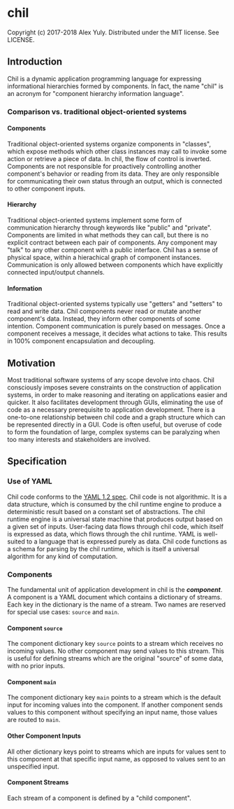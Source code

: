 # chil

Copyright (c) 2017-2018 Alex Yuly. Distributed under the MIT license. See LICENSE.

## Introduction

Chil is a dynamic application programming language for expressing informational hierarchies formed by components. In fact, the name "chil" is an acronym for "component hierarchy information language".

### Comparison vs. traditional object-oriented systems

#### Components

Traditional object-oriented systems organize components in "classes", which expose methods which other class instances may call to invoke some action or retrieve a piece of data. In chil, the flow of control is inverted. Components are not responsible for proactively controlling another component's behavior or reading from its data. They are only responsible for communicating their own status through an output, which is connected to other component inputs.

#### Hierarchy

Traditional object-oriented systems implement some form of communication hierarchy through keywords like "public" and "private". Components are limited in what methods they can call, but there is no explicit contract between each pair of components. Any component may "talk" to any other component with a public interface. Chil has a sense of physical space, within a hierachical graph of component instances. Communication is only allowed between components which have explicitly connected input/output channels.

#### Information

Traditional object-oriented systems typically use "getters" and "setters" to read and write data. Chil components never read or mutate another component's data. Instead, they inform other components of some intention. Component communication is purely based on messages. Once a component receives a message, it decides what actions to take. This results in 100% component encapsulation and decoupling.

## Motivation

Most traditional software systems of any scope devolve into chaos. Chil consciously imposes severe constraints on the construction of application systems, in order to make reasoning and iterating on applications easier and quicker. It also facilitates development through GUIs, eliminating the use of code as a necessary prerequisite to application development. There is a one-to-one relationship between chil code and a graph structure which can be represented directly in a GUI. Code is often useful, but overuse of code to form the foundation of large, complex systems can be paralyzing when too many interests and stakeholders are involved.

## Specification

### Use of YAML

Chil code conforms to the [YAML 1.2 spec](http://yaml.org/spec/1.2/spec.html). Chil code is not algorithmic. It is a data structure, which is consumed by the chil runtime engine to produce a deterministic result based on a constant set of abstractions. The chil runtime engine is a universal state machine that produces output based on a given set of inputs. User-facing data flows through chil code, which itself is expressed as data, which flows through the chil runtime. YAML is well-suited to a language that is expressed purely as data. Chil code functions as a schema for parsing by the chil runtime, which is itself a universal algorithm for any kind of computation.

### Components

The fundamental unit of application development in chil is the ***component***. A component is a YAML document which contains a dictionary of streams. Each key in the dictionary is the name of a stream. Two names are reserved for special use cases: `source` and `main`.

#### Component `source`

The component dictionary key `source` points to a stream which receives no incoming values. No other component may send values to this stream. This is useful for defining streams which are the original "source" of some data, with no prior inputs.

#### Component `main`

The component dictionary key `main` points to a stream which is the default input for incoming values into the component. If another component sends values to this component without specifying an input name, those values are routed to `main`. 

#### Other Component Inputs

All other dictionary keys point to streams which are inputs for values sent to this component at that specific input name, as opposed to values sent to an unspecified input.

#### Component Streams

Each stream of a component is defined by a "child component".
